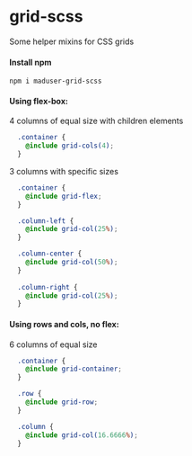 # grid-scss
Some helper mixins for CSS grids

#### Install npm
```text
npm i maduser-grid-scss
```

#### Using flex-box:
4 columns of equal size with children elements 
```scss
  .container {
    @include grid-cols(4);
  }
```

3 columns with specific sizes
```scss
  .container {
    @include grid-flex;
  }

  .column-left {
    @include grid-col(25%);
  }

  .column-center {
    @include grid-col(50%);
  }
  
  .column-right {
    @include grid-col(25%);
  }
```

#### Using rows and cols, no flex:
6 columns of equal size
```scss
  .container {
    @include grid-container;
  }

  .row {
    @include grid-row;
  }

  .column {
    @include grid-col(16.6666%);
  }
```